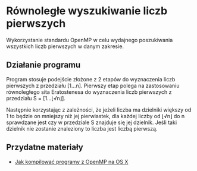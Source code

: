 # Równoległe wyszukiwanie liczb pierwszych

Wykorzystanie standardu OpenMP w celu wydajnego poszukiwania wszystkich liczb pierwszych w danym zakresie.

## Działanie programu

Program stosuje podejście złożone z 2 etapów do wyznaczenia liczb pierwszych z przedziału [1…n].
Pierwszy etap polega na zastosowaniu równoległego sita Eratostenesa do wyznaczenia liczb pierwszych z przedziału S = [1…⌊√n⌋].

Następnie korzystając z zależności, że jeżeli liczba ma dzielniki większy od 1 to będzie on mniejszy niż jej pierwiastek, dla każdej liczby od ⌊√n⌋ do n sprawdzane jest czy w przedziale S znajduje się jej dzielnik.
Jeśli taki dzielnik nie zostanie znaleziony to liczba jest liczbą pierwszą.

## Przydatne materiały

- [Jak kompilować programy z OpenMP na OS X](https://iscinumpy.gitlab.io/post/omp-on-high-sierra/)
